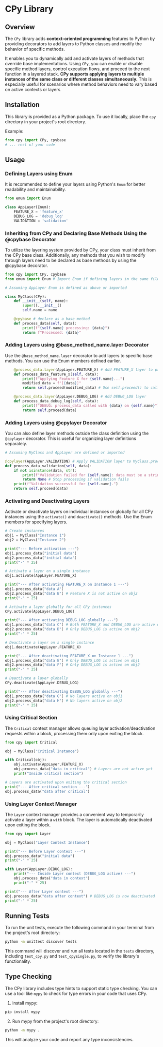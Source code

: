 # CPy Library

## Overview

The `CPy` library adds **context-oriented programming** features to Python by providing decorators to add layers to Python classes and modify the behavior of specific methods.

It enables you to dynamically add and activate layers of methods that override base implementations. Using `CPy`, you can enable or disable specific method layers, control execution flows, and proceed to the next function in a layered stack. **CPy supports applying layers to multiple instances of the same class or different classes simultaneously.** This is especially useful for scenarios where method behaviors need to vary based on active contexts or layers.

## Installation

This library is provided as a Python package. To use it locally, place the `cpy` directory in your project's root directory. 

Example:

```python
from cpy import CPy, cpybase
# ... rest of your code
```

## Usage

### Defining Layers using Enum

It is recommended to define your layers using Python's `Enum` for better readability and maintainability.

```python
from enum import Enum

class AppLayer(Enum):
    FEATURE_X = 'feature_x'
    DEBUG_LOG = 'debug_log'
    VALIDATION = 'validation'
```

### Inheriting from CPy and Declaring Base Methods Using the @cpybase Decorator

To utilize the layering system provided by CPy, your class must inherit from the CPy base class. Additionally, any methods that you wish to modify through layers need to be declared as base methods by using the @cpybase decorator.

```python
from cpy import CPy, cpybase
from enum import Enum # Import Enum if defining layers in the same file

# Assuming AppLayer Enum is defined as above or imported

class MyClass(CPy):
    def __init__(self, name):
        super().__init__()
        self.name = name

    @cpybase # declare as a base method
    def process_data(self, data):
        print(f"{self.name} processing: {data}")
        return f"Processed: {data}"
```

### Adding Layers using @base_method_name.layer Decorator

Use the `@base_method_name.layer` decorator to add layers to specific base methods. You can use the Enum members defined earlier.

```python
    @process_data.layer(AppLayer.FEATURE_X) # Add FEATURE_X layer to process_data
    def process_data_feature_x(self, data):
        print(f"Applying Feature X for {self.name}...")
        modified_data = f"[{data}]"
        return self.proceed(modified_data) # Use self.proceed() to call the next method in the stack

    @process_data.layer(AppLayer.DEBUG_LOG) # Add DEBUG_LOG layer
    def process_data_debug_log(self, data):
        print(f"DEBUG: process_data called with {data} on {self.name}")
        return self.proceed(data)
```

### Adding Layers using @cpylayer Decorator

You can also define layer methods outside the class definition using the `@cpylayer` decorator. This is useful for organizing layer definitions separately.

```python
# Assuming MyClass and AppLayer are defined or imported

@cpylayer(AppLayer.VALIDATION) # Apply VALIDATION layer to MyClass.process_data
def process_data_validation(self, data):
    if not isinstance(data, str):
        print(f"Validation failed for {self.name}: data must be a string.")
        return None # Stop processing if validation fails
    print(f"Validation successful for {self.name}.")
    return self.proceed(data)
```

### Activating and Deactivating Layers

Activate or deactivate layers on individual instances or globally for all CPy instances using the `activate()` and `deactivate()` methods. Use the Enum members for specifying layers.

```python
# Create instances
obj1 = MyClass("Instance 1")
obj2 = MyClass("Instance 2")

print("--- Before activation ---")
obj1.process_data("initial data")
obj2.process_data("initial data")
print("-" * 25)

# Activate a layer on a single instance
obj1.activate(AppLayer.FEATURE_X)

print("--- After activating FEATURE_X on Instance 1 ---")
obj1.process_data("data A")
obj2.process_data("data B") # Feature X is not active on obj2
print("-" * 25)

# Activate a layer globally for all CPy instances
CPy.activate(AppLayer.DEBUG_LOG)

print("--- After activating DEBUG_LOG globally ---")
obj1.process_data("data C") # Both FEATURE_X and DEBUG_LOG are active on obj1
obj2.process_data("data D") # Only DEBUG_LOG is active on obj2
print("-" * 25)

# Deactivate a layer on a single instance
obj1.deactivate(AppLayer.FEATURE_X)

print("--- After deactivating FEATURE_X on Instance 1 ---")
obj1.process_data("data E") # Only DEBUG_LOG is active on obj1
obj2.process_data("data F") # Only DEBUG_LOG is active on obj2
print("-" * 25)

# Deactivate a layer globally
CPy.deactivate(AppLayer.DEBUG_LOG)

print("--- After deactivating DEBUG_LOG globally ---")
obj1.process_data("data G") # No layers active on obj1
obj2.process_data("data H") # No layers active on obj2
print("-" * 25)
```

### Using Critical Section

The `Critical` context manager allows queuing layer activation/deactivation requests within a block, processing them only upon exiting the block.

```python
from cpy import Critical

obj = MyClass("Critical Instance")

with Critical(obj):
    obj.activate(AppLayer.FEATURE_X)
    obj.process_data("data in critical") # Layers are not active yet
    print("Inside critical section")

# Layers are activated upon exiting the critical section
print("--- After critical section ---")
obj.process_data("data after critical")
```

### Using Layer Context Manager

The `Layer` context manager provides a convenient way to temporarily activate a layer within a `with` block. The layer is automatically deactivated upon exiting the block.

```python
from cpy import Layer

obj = MyClass("Layer Context Instance")

print("--- Before Layer context ---")
obj.process_data("initial data")
print("-" * 25)

with Layer(AppLayer.DEBUG_LOG):
    print("--- Inside Layer context (DEBUG_LOG active) ---")
    obj.process_data("data in context")
    print("-" * 25)

print("--- After Layer context ---")
obj.process_data("data after context") # DEBUG_LOG is now deactivated
print("-" * 25)
```

## Running Tests

To run the unit tests, execute the following command in your terminal from the project's root directory:

```bash
python -m unittest discover tests
```

This command will discover and run all tests located in the `tests` directory, including `test_cpy.py` and `test_cpysingle.py`, to verify the library's functionality.

## Type Checking

The CPy library includes type hints to support static type checking. You can use a tool like `mypy` to check for type errors in your code that uses CPy.

1. Install mypy:

```bash
pip install mypy
```

2. Run mypy from the project's root directory:

```bash
python -m mypy .
```

This will analyze your code and report any type inconsistencies.
